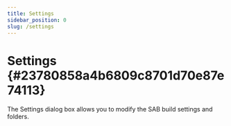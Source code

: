 ```yaml
---
title: Settings
sidebar_position: 0
slug: /settings
---
```




# Settings {#23780858a4b6809c8701d70e87e74113}


The Settings dialog box allows you to modify the SAB build settings and folders.

